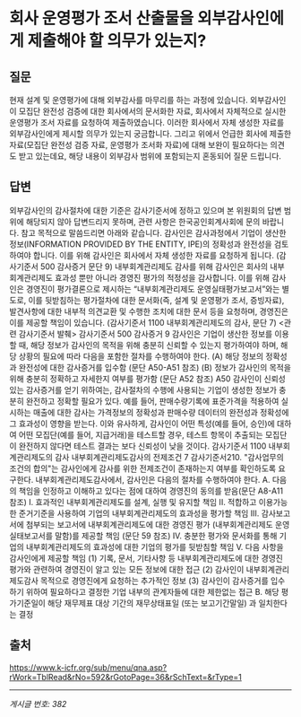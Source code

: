 # 회사 운영평가 조서 산출물을 외부감사인에게 제출해야 할 의무가 있는지?

## 질문
현재 설계 및 운영평가에 대해 외부감사를 마무리를 하는 과정에 있습니다.
외부감사인이 모집단 완전성 검증에 대한 회사에서의 문서화한 자료, 회사에서 자체적으로 실시한 운영평가 조서 자료를 요청하여
제출하였습니다. 이러한 회사에서 자체 생성한 자료를 외부감사인에게 제시할 의무가 있는지 궁금합니다.
그리고 위에서 언급한 회사에 제출한 자료(모집단 완전성 검증 자료, 운영평가 조서화 자료)에 대해 보완이 필요하다는 의견도 받고 있는데요,
해당 내용이 외부감사 범위에 포함되는지 혼동되어 질문 드립니다.

## 답변
외부감사인의 감사절차에 대한 기준은 감사기준서에 정하고 있으며 본 위원회의 답변 범위에 해당되지 않아 답변드리지 못하며, 관련 사항은 한국공인회계사회에 문의 바랍니다.
참고 목적으로 말씀드리면 아래와 같습니다.
감사인은 감사과정에서 기업이 생산한 정보(INFORMATION PROVIDED BY THE ENTITY, IPE)의 정확성과 완전성을 검토하여야 합니다. 이를 위해 감사인은 회사에서 자체 생성한 자료를 요청하게 됩니다. (감사기준서 500 감사증거 문단 9)
내부회계관리제도 감사를 위해 감사인은 회사의 내부회계관리제도 효과성 뿐만 아니라 경영진 평가의 적정성을 감사합니다. 이를 위해 감사인은 경영진이 평가결론으로 제시하는 “내부회계관리제도 운영실태평가보고서”와는 별도로, 이를 뒷받침하는 평가절차에 대한 문서화(즉, 설계 및 운영평가 조서, 증빙자료), 발견사항에 대한 내부적 의견교환 및 수행한 조치에 대한 문서 등을 요청하며, 경영진은 이를 제공할 책임이 있습니다. (감사기준서 1100 내부회계관리제도의 감사, 문단 7)
<관련 감사기준서 발췌>
감사기준서 500 감사증거
9 감사인은 기업이 생산한 정보를 이용할 때, 해당 정보가 감사인의 목적을 위해 충분히 신뢰할 수 있는지 평가하여야 하며, 해당 상황의 필요에 따라 다음을 포함한 절차를 수행하여야 한다.
(A) 해당 정보의 정확성과 완전성에 대한 감사증거를 입수함 (문단 A50-A51 참조)
(B) 정보가 감사인의 목적을 위해 충분히 정확하고 자세한지 여부를 평가함 (문단 A52 참조)
A50 	감사인이 신뢰성 있는 감사증거를 얻기 위하여는, 감사절차의 수행에 사용되는 기업이 생성한 정보가 충분히 완전하고 정확할 필요가 있다. 예를 들어, 판매수량기록에 표준가격을 적용하여 실시하는 매출에 대한 감사는 가격정보의 정확성과 판매수량 데이터의 완전성과 정확성에 그 효과성이 영향을 받는다. 이와 유사하게, 감사인이 어떤 특성(예를 들어, 승인)에 대하여 어떤 모집단(예를 들어, 지급거래)을 테스트할 경우, 테스트 항목이 추출되는 모집단이 완전하지 않다면 테스트 결과는 보다 신뢰성이 낮을 것이다.
감사기준서 1100 내부회계관리제도의 감사
내부회계관리제도감사의 전제조건
7 감사기준서210. "감사업무의 조건의 합의"는 감사인에게 감사를 위한 전제조건이 존재하는지 여부를 확인하도록 요구한다. 내부회계관리제도감사에서, 감사인은 다음의 절차를 수행하여야 한다.
A. 다음의 책임을 인정하고 이해하고 있다는 점에 대하여 경영진의 동의를 받음(문단 A8-A11 참조)
I. 효과적인 내부회계관리제도를 설계, 실행 및 유지할 책임
II. 적합하고 이용가능한 준거기준을 사용하여 기업의 내부회계관리제도의 효과성을 평가할 책임
III. 감사보고서에 첨부되는 보고서에 내부회계관리제도에 대한 경영진 평가 (내부회계관리제도 운영실태보고서를 말함)를 제공할 책임 (문단 59 참조)
IV. 충분한 평가와 문서화를 통해 기업의 내부회계관리제도의 효과성에 대한 기업의 평가를 뒷받침할 책임
V. 다음 사항을 감사인에게 제공할 책임
(1) 기록, 문서, 기타사항 등 내부회계관리제도에 대한 경영진 평가와 관련하여 경영진이 알고 있는 모든 정보에 대한 접근
(2) 감사인이 내부회계관리제도감사 목적으로 경영진에게 요청하는 추가적인 정보
(3) 감사인이 감사증거를 입수하기 위하여 필요하다고 결정한 기업 내부의 관계자들에 대한 제한없는 접근
B. 해당 평가기준일이 해당 재무제표 대상 기간의 재무상태표일 (또는 보고기간말일) 과 일치한다는 결정

## 출처
https://www.k-icfr.org/sub/menu/qna.asp?rWork=TblRead&rNo=592&rGotoPage=36&rSchText=&rType=1

---
*게시글 번호: 382*
